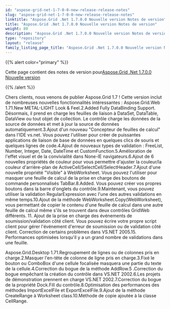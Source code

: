 ```yaml
---
id: "aspose-grid-net-1-7-0-0-new-release-release-notes"
slug: "aspose-grid-net-1-7-0-0-new-release-release-notes"
linktitle: "Aspose.Grid .Net 1.7.0.0 Nouvelle version Notes de version"
title: "Aspose.Grid .Net 1.7.0.0 Nouvelle version Notes de version"
weight: 80
description: "Aspose.Grid .Net 1.7.0.0 Nouvelle version Notes de version – the latest updates and fixes."
type: "repository"
layout: "release"
family_listing_page_title: "Aspose.Grid .Net 1.7.0.0 Nouvelle version Notes de version"
---
```

{{% alert color="primary" %}} 

 Cette page contient des notes de version pour[Aspose.Grid .Net 1.7.0.0 Nouvelle version](https://releases.aspose.com/cells/net/new-releases/aspose.grid-.net-1.7.0.0-new-release/)

{{% /alert %}} 

Chers clients, nous venons de publier Aspose.Grid 1.7 ! Cette version inclut de nombreuses nouvelles fonctionnalités intéressantes : Aspose.Grid.Web 1.71.New METAL-LIGHT Look & Feel.2.Added Fully DataBinding Support. Désormais, il prend en charge les feuilles de liaison à DataSet, DataTable, DataView ou tout objet de collection. Le contrôle charge les données de la source de données et met à jour la source de données automatiquement.3.Ajout d'un nouveau "Concepteur de feuilles de calcul" dans l'IDE vs.net. Vous pouvez l'utiliser pour créer de puissantes applications de liaison de base de données en quelques clics de souris et quelques lignes de code.4.Ajout de nouveaux types de validation : FreeList, Number, Integer, Date, DateTime et CustomFunction.5.Amélioration de l'effet visuel et de la convivialité dans None-IE navigateurs.6.Ajout de 6 nouvelles propriétés de couleur pour vous permettre d'ajuster la couleur/la couleur d'arrière-plan de ActiveCell/SelectCell/SelectHeader.7.Ajout d'une nouvelle propriété "Visible" à WebWorksheet. Vous pouvez l'utiliser pour masquer une feuille de calcul de la prise en charge des boutons de commande personnalisés TabBar.8.Added. Vous pouvez créer vos propres boutons dans la barre d'onglets du contrôle.9.Maintenant, vous pouvez utiliser la validation RegularExpression avec l'une des autres validations en même temps.10.Ajout de la méthode WebWorksheet.Copy(WebWorksheet), vous permettant de copier le contenu d'une feuille de calcul dans une autre feuille de calcul même s'ils se trouvent dans deux contrôles GridWeb différents. 11. Ajout de la prise en charge des événements de soumission/validation côté client. Vous pouvez écrire votre propre script client pour gérer l'événement d'erreur de soumission ou de validation côté client. Correction de certains problèmes dans VS.NET 2005.15. Performances optimisées lorsqu'il y a un grand nombre de validations dans une feuille.

Aspose.Grid.Desktop 1.71.Regroupement de lignes ou de colonnes pris en charge.2.Masquer l'en-tête de colonne de ligne pris en charge.3.Fixé le bouton ou ComboBox d'une cellule focalisée masquera une partie du texte de la cellule.4.Correction du bogue de la méthode AddRow.5 .Correction du bogue empêchant la création du contrôle dans VS.NET 2002.6.Les projets de démonstration prennent en charge VS.NET 2002.7.Correction du bogue de la propriété Dock.Fill du contrôle.8.Optimisation des performances des méthodes ImportExcelFile et ExportExcelFile.9.Ajout de la méthode CreateRange à Worksheet class.10.Méthode de copie ajoutée à la classe CellRange.
